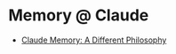 # Memory @ Claude

- [Claude Memory: A Different Philosophy](https://simonwillison.net/2025/Sep/12/claude-memory/)
